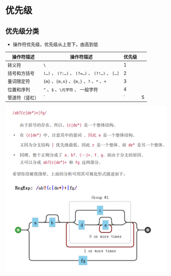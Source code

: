 # 优先级

## 优先级分类

- 操作符优先级，优先级从上至下，由高到低

| 操作符描述   | 操作符描述                                       | 优先级 |   |
| ------- | ------------------------------------------- | --- | - |
| 转义符     | `\`                                         | 1   |   |
| 括号和方括号  | `(…)` 、 `(?:…)` 、 `(?=…)` 、 `(?!…)` 、 `[…]` | 2   |   |
| 量词限定符   | `{m}` 、`{m,n}` 、`{m,}` 、`?` 、`*` 、`+`       | 3   |   |
| 位置和序列   | `^` 、`$` 、`\元字符` 、 一般字符                     | 4   |   |
| 管道符（竖杠） | \`                                          | \`  | 5 |

  ![优先级](image/优先级.jpg)
